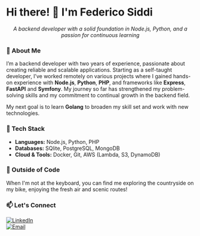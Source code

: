 # Hi there! 👋 I'm Federico Siddi

<p align="center"><em>A backend developer with a solid foundation in Node.js, Python, and a passion for continuous learning</em></p>

### 🚀 About Me

I’m a backend developer with two years of experience, passionate about creating reliable and scalable applications. Starting as a self-taught developer, I’ve worked remotely on various projects where I gained hands-on experience with **Node.js**, **Python**, **PHP**, and frameworks like **Express**, **FastAPI** and **Symfony**. My journey so far has strengthened my problem-solving skills and my commitment to continual growth in the backend field.

My next goal is to learn **Golang** to broaden my skill set and work with new technologies.

### 💼 Tech Stack
- **Languages:** Node.js, Python, PHP
- **Databases:** SQlite, PostgreSQL, MongoDB
- **Cloud & Tools:** Docker, Git, AWS (Lambda, S3, DynamoDB)

### 🚴 Outside of Code

When I'm not at the keyboard, you can find me exploring the countryside on my bike, enjoying the fresh air and scenic routes!

### 📫 Let's Connect

[![LinkedIn](https://img.shields.io/badge/LinkedIn-%230077B5.svg?&style=for-the-badge&logo=linkedin&logoColor=white)](https://www.linkedin.com/in/fesiddi)  
[![Email](https://img.shields.io/badge/Email-%23D14836.svg?&style=for-the-badge&logo=gmail&logoColor=white)](mailto:sfdev25@gmail.com)
